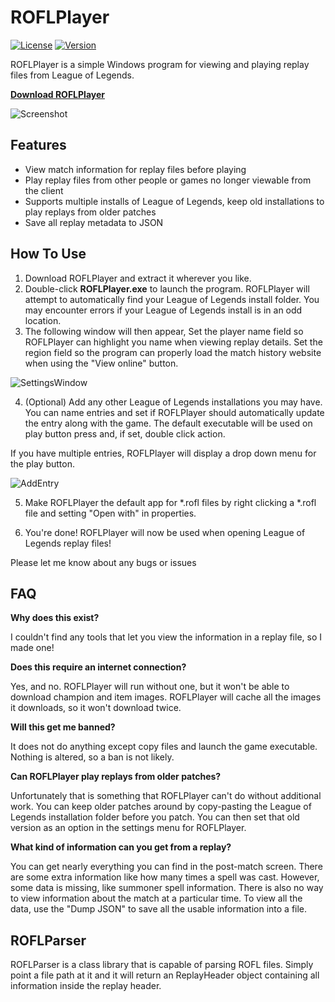 # ROFLPlayer

[![License](https://img.shields.io/badge/license-MIT-blue.svg)](https://github.com/leeanchu/ROFL-Player/blob/master/LICENSE)
[![Version](https://img.shields.io/badge/version-0.9b--beta-blue.svg)](https://github.com/leeanchu/ROFL-Player/releases)

ROFLPlayer is a simple Windows program for viewing and playing replay files from League of Legends.

**[Download ROFLPlayer](https://github.com/andrew1421lee/ROFL-Player/releases)**

![Screenshot](https://i.imgur.com/vW562kM.png)

## Features
* View match information for replay files before playing
* Play replay files from other people or games no longer viewable from the client
* Supports multiple installs of League of Legends, keep old installations to play replays from older patches
* Save all replay metadata to JSON

## How To Use

1. Download ROFLPlayer and extract it wherever you like.
2. Double-click **ROFLPlayer.exe** to launch the program. ROFLPlayer will attempt to automatically find your League of Legends install folder. You may encounter errors if your League of Legends install is in an odd location.
3. The following window will then appear, Set the player name field so ROFLPlayer can highlight you name when viewing replay details. Set the region field so the program can properly load the match history website when using the "View online" button.

![SettingsWindow](https://i.imgur.com/CA1EHqW.png)

4. (Optional) Add any other League of Legends installations you may have. You can name entries and set if ROFLPlayer should automatically update the entry along with the game. The default executable will be used on play button press and, if set, double click action.

If you have multiple entries, ROFLPlayer will display a drop down menu for the play button.

![AddEntry](https://i.imgur.com/He4htTt.png)

5. Make ROFLPlayer the default app for *.rofl files by right clicking a *.rofl file and setting "Open with" in properties.

6. You're done! ROFLPlayer will now be used when opening League of Legends replay files!

Please let me know about any bugs or issues

## FAQ

**Why does this exist?**

I couldn't find any tools that let you view the information in a replay file, so I made one!

**Does this require an internet connection?**

Yes, and no. ROFLPlayer will run without one, but it won't be able to download champion and item images. ROFLPlayer will cache all the images it downloads, so it won't download twice.

**Will this get me banned?**

It does not do anything except copy files and launch the game executable. Nothing is altered, so a ban is not likely.

**Can ROFLPlayer play replays from older patches?**

Unfortunately that is something that ROFLPlayer can't do without additional work. You can keep older patches around by copy-pasting the League of Legends installation folder before you patch. You can then set that old version as an option in the settings menu for ROFLPlayer.

**What kind of information can you get from a replay?**

You can get nearly everything you can find in the post-match screen. There are some extra information like how many times a spell was cast. However, some data is missing, like summoner spell information. There is also no way to view information about the match at a particular time. To view all the data, use the "Dump JSON" to save all the usable information into a file. 

## ROFLParser

ROFLParser is a class library that is capable of parsing ROFL files. Simply point a file path at it and it will return an ReplayHeader object containing all information inside the replay header.
